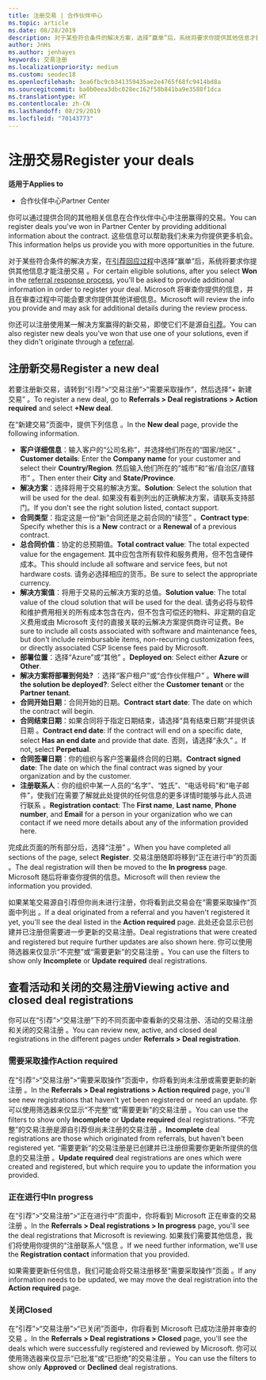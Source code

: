 ```yaml
---
title: 注册交易 | 合作伙伴中心
ms.topic: article
ms.date: 08/28/2019
description: 对于某些符合条件的解决方案，选择“赢单”后，系统将要求你提供其他信息才能注册交易。 Microsoft 将审查你提供的信息，并且在审查过程中可能会要求你提供其他详细信息。
author: JnHs
ms.author: jenhayes
keywords: 交易注册
ms.localizationpriority: medium
ms.custom: seodec18
ms.openlocfilehash: 3ea6fbc9cb341359435ae2e4765f68fc9414bd8a
ms.sourcegitcommit: ba0b0eea3dbc028ec162f58b841ba9e3588f1dca
ms.translationtype: HT
ms.contentlocale: zh-CN
ms.lasthandoff: 08/29/2019
ms.locfileid: "70143773"
---
```

# <a name="register-your-deals"></a><span data-ttu-id="1a1b0-105">注册交易</span><span class="sxs-lookup"><span data-stu-id="1a1b0-105">Register your deals</span></span>

<span data-ttu-id="1a1b0-106">**适用于**</span><span class="sxs-lookup"><span data-stu-id="1a1b0-106">**Applies to**</span></span>

-  <span data-ttu-id="1a1b0-107">合作伙伴中心</span><span class="sxs-lookup"><span data-stu-id="1a1b0-107">Partner Center</span></span>

<span data-ttu-id="1a1b0-108">你可以通过提供合同的其他相关信息在合作伙伴中心中注册赢得的交易。</span><span class="sxs-lookup"><span data-stu-id="1a1b0-108">You can register deals you've won in Partner Center by providing additional information about the contract.</span></span> <span data-ttu-id="1a1b0-109">这些信息可以帮助我们未来为你提供更多机会。</span><span class="sxs-lookup"><span data-stu-id="1a1b0-109">This information helps us provide you with more opportunities in the future.</span></span>

<span data-ttu-id="1a1b0-110">对于某些符合条件的解决方案，在[引荐回应过程](responding-to-referrals.md)中选择“赢单”后，系统将要求你提供其他信息才能注册交易  。</span><span class="sxs-lookup"><span data-stu-id="1a1b0-110">For certain eligible solutions, after you select **Won** in the [referral response process](responding-to-referrals.md), you'll be asked to provide additional information in order to register your deal.</span></span> <span data-ttu-id="1a1b0-111">Microsoft 将审查你提供的信息，并且在审查过程中可能会要求你提供其他详细信息。</span><span class="sxs-lookup"><span data-stu-id="1a1b0-111">Microsoft will review the info you provide and may ask for additional details during the review process.</span></span>

<span data-ttu-id="1a1b0-112">你还可以注册使用某一解决方案赢得的新交易，即使它们不是源自[引荐](referrals.md)。</span><span class="sxs-lookup"><span data-stu-id="1a1b0-112">You can also register new deals you've won that use one of your solutions, even if they didn't originate through a [referral](referrals.md).</span></span> 

## <a name="register-a-new-deal"></a><span data-ttu-id="1a1b0-113">注册新交易</span><span class="sxs-lookup"><span data-stu-id="1a1b0-113">Register a new deal</span></span>

<span data-ttu-id="1a1b0-114">若要注册新交易，请转到“引荐”>“交易注册”>“需要采取操作”，然后选择“+ 新建交易”   。</span><span class="sxs-lookup"><span data-stu-id="1a1b0-114">To register a new deal, go to **Referrals > Deal registrations > Action required** and select **+New deal**.</span></span>

<span data-ttu-id="1a1b0-115">在“新建交易”页面中，提供下列信息  。</span><span class="sxs-lookup"><span data-stu-id="1a1b0-115">In the **New deal** page, provide the following information.</span></span>

- <span data-ttu-id="1a1b0-116">**客户详细信息**：输入客户的“公司名称”，并选择他们所在的“国家/地区”   。</span><span class="sxs-lookup"><span data-stu-id="1a1b0-116">**Customer details**: Enter the **Company name** for your customer and select their **Country/Region**.</span></span> <span data-ttu-id="1a1b0-117">然后输入他们所在的“城市”和“省/自治区/直辖市”   。</span><span class="sxs-lookup"><span data-stu-id="1a1b0-117">Then enter their **City** and **State/Province**.</span></span>
- <span data-ttu-id="1a1b0-118">**解决方案**：选择将用于交易的解决方案。</span><span class="sxs-lookup"><span data-stu-id="1a1b0-118">**Solution**: Select the solution that will be used for the deal.</span></span> <span data-ttu-id="1a1b0-119">如果没有看到列出的正确解决方案，请联系支持部门。</span><span class="sxs-lookup"><span data-stu-id="1a1b0-119">If you don't see the right solution listed, contact support.</span></span>
- <span data-ttu-id="1a1b0-120">**合同类型**：指定这是一份“新”合同还是之前合同的“续签”   。</span><span class="sxs-lookup"><span data-stu-id="1a1b0-120">**Contract type**: Specify whether this is a **New** contract or a **Renewal** of a previous contract.</span></span>
- <span data-ttu-id="1a1b0-121">**总合同价值**：协定的总预期值。</span><span class="sxs-lookup"><span data-stu-id="1a1b0-121">**Total contract value**: The total expected value for the engagement.</span></span> <span data-ttu-id="1a1b0-122">其中应包含所有软件和服务费用，但不包含硬件成本。</span><span class="sxs-lookup"><span data-stu-id="1a1b0-122">This should include all software and service fees, but not hardware costs.</span></span> <span data-ttu-id="1a1b0-123">请务必选择相应的货币。</span><span class="sxs-lookup"><span data-stu-id="1a1b0-123">Be sure to select the appropriate currency.</span></span>
- <span data-ttu-id="1a1b0-124">**解决方案值**：将用于交易的云解决方案的总值。</span><span class="sxs-lookup"><span data-stu-id="1a1b0-124">**Solution value**: The total value of the cloud solution that will be used for the deal.</span></span> <span data-ttu-id="1a1b0-125">请务必将与软件和维护费用相关的所有成本包含在内，但不包含可偿还的物料、非定期的自定义费用或由 Microsoft 支付的直接关联的云解决方案提供商许可证费。</span><span class="sxs-lookup"><span data-stu-id="1a1b0-125">Be sure to include all costs associated with software and maintenance fees, but don't include reimbursable items, non-recurring customization fees, or directly associated CSP license fees paid by Microsoft.</span></span>
- <span data-ttu-id="1a1b0-126">**部署位置**：选择“Azure”或“其他”   。</span><span class="sxs-lookup"><span data-stu-id="1a1b0-126">**Deployed on**: Select either **Azure** or **Other**.</span></span>
- <span data-ttu-id="1a1b0-127">**解决方案将部署到何处?** ：选择“客户租户”或“合作伙伴租户”   。</span><span class="sxs-lookup"><span data-stu-id="1a1b0-127">**Where will the solution be deployed?**: Select either the **Customer tenant** or the **Partner tenant**.</span></span>
- <span data-ttu-id="1a1b0-128">**合同开始日期**：合同开始的日期。</span><span class="sxs-lookup"><span data-stu-id="1a1b0-128">**Contract start date**: The date on which the contract will begin.</span></span>
- <span data-ttu-id="1a1b0-129">**合同结束日期**：如果合同将于指定日期结束，请选择“具有结束日期”并提供该日期  。</span><span class="sxs-lookup"><span data-stu-id="1a1b0-129">**Contract end date**: If the contract will end on a specific date, select **Has an end date** and provide that date.</span></span> <span data-ttu-id="1a1b0-130">否则，请选择“永久”  。</span><span class="sxs-lookup"><span data-stu-id="1a1b0-130">If not, select **Perpetual**.</span></span>
- <span data-ttu-id="1a1b0-131">**合同签署日期**：你的组织与客户签署最终合同的日期。</span><span class="sxs-lookup"><span data-stu-id="1a1b0-131">**Contract signed date**: The date on which the final contract was signed by your organization and by the customer.</span></span>
- <span data-ttu-id="1a1b0-132">**注册联系人**：你的组织中某一人员的“名字”、“姓氏”、“电话号码”和“电子邮件”，使我们在需要了解就此处提供的任何信息的更多详情时能够与此人员进行联系     。</span><span class="sxs-lookup"><span data-stu-id="1a1b0-132">**Registration contact**: The **First name**, **Last name**, **Phone number**, and **Email** for a person in your organization who we can contact if we need more details about any of the information provided here.</span></span>

<span data-ttu-id="1a1b0-133">完成此页面的所有部分后，选择“注册”  。</span><span class="sxs-lookup"><span data-stu-id="1a1b0-133">When you have completed all sections of the page, select **Register**.</span></span> <span data-ttu-id="1a1b0-134">交易注册随即将移到“正在进行中”的页面  。</span><span class="sxs-lookup"><span data-stu-id="1a1b0-134">The deal registration will then be moved to the **In progress** page.</span></span> <span data-ttu-id="1a1b0-135">Microsoft 随后将审查你提供的信息。</span><span class="sxs-lookup"><span data-stu-id="1a1b0-135">Microsoft will then review the information you provided.</span></span>

<span data-ttu-id="1a1b0-136">如果某笔交易源自引荐但你尚未进行注册，你将看到此交易会在“需要采取操作”页面中列出  。</span><span class="sxs-lookup"><span data-stu-id="1a1b0-136">If a deal originated from a referral and you haven't registered it yet, you'll see the deal listed in the **Action required** page.</span></span> <span data-ttu-id="1a1b0-137">此处还会显示已创建并已注册但需要进一步更新的交易注册。</span><span class="sxs-lookup"><span data-stu-id="1a1b0-137">Deal registrations that were created and registered but require further updates are also shown here.</span></span> <span data-ttu-id="1a1b0-138">你可以使用筛选器来仅显示“不完整”或“需要更新”的交易注册   。</span><span class="sxs-lookup"><span data-stu-id="1a1b0-138">You can use the filters to show only **Incomplete** or **Update required** deal registrations.</span></span>

## <a name="viewing-active-and-closed-deal-registrations"></a><span data-ttu-id="1a1b0-139">查看活动和关闭的交易注册</span><span class="sxs-lookup"><span data-stu-id="1a1b0-139">Viewing active and closed deal registrations</span></span>

<span data-ttu-id="1a1b0-140">你可以在“引荐”>“交易注册”下的不同页面中查看新的交易注册、活动的交易注册和关闭的交易注册  。</span><span class="sxs-lookup"><span data-stu-id="1a1b0-140">You can review new, active, and closed deal registrations in the different pages under **Referrals > Deal registration**.</span></span>

### <a name="action-required"></a><span data-ttu-id="1a1b0-141">需要采取操作</span><span class="sxs-lookup"><span data-stu-id="1a1b0-141">Action required</span></span>

<span data-ttu-id="1a1b0-142">在“引荐”>“交易注册”>“需要采取操作”页面中，你将看到尚未注册或需要更新的新注册  。</span><span class="sxs-lookup"><span data-stu-id="1a1b0-142">In the **Referrals > Deal registrations > Action required** page, you'll see new registrations that haven't yet been registered or need an update.</span></span> <span data-ttu-id="1a1b0-143">你可以使用筛选器来仅显示“不完整”或“需要更新”的交易注册   。</span><span class="sxs-lookup"><span data-stu-id="1a1b0-143">You can use the filters to show only **Incomplete** or **Update required** deal registrations.</span></span> <span data-ttu-id="1a1b0-144">“不完整”的交易注册是源自引荐但尚未注册的交易注册  。</span><span class="sxs-lookup"><span data-stu-id="1a1b0-144">**Incomplete** deal registrations are those which originated from referrals, but haven't been registered yet.</span></span> <span data-ttu-id="1a1b0-145">“需要更新”的交易注册是已创建并已注册但需要你更新所提供的信息的交易注册  。</span><span class="sxs-lookup"><span data-stu-id="1a1b0-145">**Update required** deal registrations are ones which were created and registered, but which require you to update the information you provided.</span></span>

### <a name="in-progress"></a><span data-ttu-id="1a1b0-146">正在进行中</span><span class="sxs-lookup"><span data-stu-id="1a1b0-146">In progress</span></span>

<span data-ttu-id="1a1b0-147">在“引荐”>“交易注册”>“正在进行中”页面中，你将看到 Microsoft 正在审查的交易注册  。</span><span class="sxs-lookup"><span data-stu-id="1a1b0-147">In the **Referrals > Deal registrations > In progress** page, you'll see the deal registrations that Microsoft is reviewing.</span></span> <span data-ttu-id="1a1b0-148">如果我们需要其他信息，我们将使用你提供的“注册联系人”信息  。</span><span class="sxs-lookup"><span data-stu-id="1a1b0-148">If we need further information, we'll use the **Registration contact** information that you provided.</span></span>

<span data-ttu-id="1a1b0-149">如果需要更新任何信息，我们可能会将交易注册移至“需要采取操作”页面  。</span><span class="sxs-lookup"><span data-stu-id="1a1b0-149">If any information needs to be updated, we may move the deal registration into the **Action required** page.</span></span>

### <a name="closed"></a><span data-ttu-id="1a1b0-150">关闭</span><span class="sxs-lookup"><span data-stu-id="1a1b0-150">Closed</span></span>

<span data-ttu-id="1a1b0-151">在“引荐”>“交易注册”>“已关闭”页面中，你将看到 Microsoft 已成功注册并审查的交易  。</span><span class="sxs-lookup"><span data-stu-id="1a1b0-151">In the **Referrals > Deal registrations > Closed** page, you'll see the deals which were successfully registered and reviewed by Microsoft.</span></span> <span data-ttu-id="1a1b0-152">你可以使用筛选器来仅显示“已批准”或“已拒绝”的交易注册   。</span><span class="sxs-lookup"><span data-stu-id="1a1b0-152">You can use the filters to show only **Approved** or **Declined** deal registrations.</span></span>
